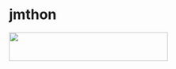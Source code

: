 # jmthon

<p align="left"><a href="https://heroku.com/deploy?template=https://github.com/asiast/roz"> <img src="https://img.shields.io/badge/Deploy%20To%20Heroku-purple?style=for-the-badge&logo=heroku" width="320" height="58.45"/></a></p>
